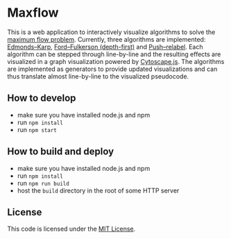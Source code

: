 # Maxflow

This is a web application to interactively visualize algorithms to solve the [maximum flow problem](https://en.wikipedia.org/wiki/Maximum_flow_problem). Currently, three algorithms are implemented: [Edmonds–Karp](https://en.wikipedia.org/wiki/Edmonds%E2%80%93Karp_algorithm), [Ford–Fulkerson (depth-first)](https://en.wikipedia.org/wiki/Ford%E2%80%93Fulkerson_algorithm) and [Push–relabel](https://en.wikipedia.org/wiki/Push%E2%80%93relabel_maximum_flow_algorithm). Each algorithm can be stepped through line-by-line and the resulting effects are visualized in a graph visualization powered by [Cytoscape.js](https://github.com/cytoscape/cytoscape.js). The algorithms are implemented as generators to provide updated visualizations and can thus translate almost line-by-line to the visualized pseudocode.

## How to develop

- make sure you have installed node.js and npm
- run `npm install`
- run `npm start`

## How to build and deploy

- make sure you have installed node.js and npm
- run `npm install`
- run `npm run build`
- host the `build` directory in the root of some HTTP server

## License

This code is licensed under the [MIT License](http://opensource.org/licenses/MIT).
